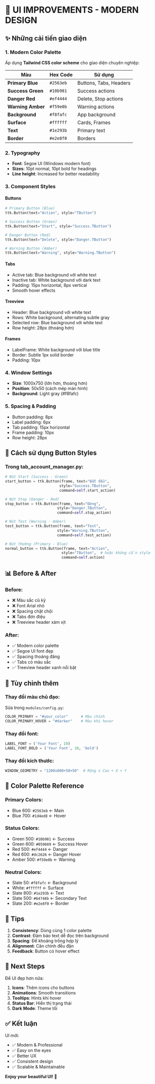 # 🎨 UI IMPROVEMENTS - MODERN DESIGN

## ✨ Những cải tiến giao diện

### **1. Modern Color Palette**

Áp dụng **Tailwind CSS color scheme** cho giao diện chuyên nghiệp:

| Màu | Hex Code | Sử dụng |
|-----|----------|---------|
| **Primary Blue** | `#2563eb` | Buttons, Tabs, Headers |
| **Success Green** | `#10b981` | Success actions |
| **Danger Red** | `#ef4444` | Delete, Stop actions |
| **Warning Amber** | `#f59e0b` | Warning actions |
| **Background** | `#f8fafc` | App background |
| **Surface** | `#ffffff` | Cards, Frames |
| **Text** | `#1e293b` | Primary text |
| **Border** | `#e2e8f0` | Borders |

### **2. Typography**

- **Font**: Segoe UI (Windows modern font)
- **Sizes**: 10pt normal, 10pt bold for headings
- **Line height**: Increased for better readability

### **3. Component Styles**

#### **Buttons**
```python
# Primary Button (Blue)
ttk.Button(text="Action", style="TButton")

# Success Button (Green)  
ttk.Button(text="Start", style="Success.TButton")

# Danger Button (Red)
ttk.Button(text="Delete", style="Danger.TButton")

# Warning Button (Amber)
ttk.Button(text="Warning", style="Warning.TButton")
```

#### **Tabs**
- Active tab: Blue background với white text
- Inactive tab: White background với dark text
- Padding: 15px horizontal, 8px vertical
- Smooth hover effects

#### **Treeview**
- Header: Blue background với white text
- Rows: White background, alternating subtle gray
- Selected row: Blue background với white text
- Row height: 28px (thoáng hơn)

#### **Frames**
- LabelFrame: White background với blue title
- Border: Subtle 1px solid border
- Padding: 10px

### **4. Window Settings**

- **Size**: 1000x750 (lớn hơn, thoáng hơn)
- **Position**: 50x50 (cách mép màn hình)
- **Background**: Light gray (#f8fafc)

### **5. Spacing & Padding**

- Button padding: 8px
- Label padding: 6px
- Tab padding: 15px horizontal
- Frame padding: 10px
- Row height: 28px

## 🎯 Cách sử dụng Button Styles

### **Trong tab_account_manager.py:**

```python
# Nút Start (Success - Green)
start_button = ttk.Button(frame, text="Bắt đầu", 
                         style="Success.TButton",
                         command=self.start_action)

# Nút Stop (Danger - Red)
stop_button = ttk.Button(frame, text="Dừng", 
                        style="Danger.TButton",
                        command=self.stop_action)

# Nút Test (Warning - Amber)
test_button = ttk.Button(frame, text="Test", 
                        style="Warning.TButton",
                        command=self.test_action)

# Nút thường (Primary - Blue)
normal_button = ttk.Button(frame, text="Action", 
                          style="TButton",  # hoặc không cần style
                          command=self.action)
```

## 📊 Before & After

### **Before:**
- ❌ Màu sắc cũ kỹ
- ❌ Font Arial nhỏ
- ❌ Spacing chật chội
- ❌ Tabs đơn điệu
- ❌ Treeview header xám xịt

### **After:**
- ✅ Modern color palette
- ✅ Segoe UI font đẹp
- ✅ Spacing thoáng đãng
- ✅ Tabs có màu sắc
- ✅ Treeview header xanh nổi bật

## 🔧 Tùy chỉnh thêm

### **Thay đổi màu chủ đạo:**

Sửa trong `modules/config.py`:

```python
COLOR_PRIMARY = "#your_color"      # Màu chính
COLOR_PRIMARY_HOVER = "#darker"    # Màu khi hover
```

### **Thay đổi font:**

```python
LABEL_FONT = ('Your Font', 10)
LABEL_FONT_BOLD = ('Your Font', 10, 'bold')
```

### **Thay đổi kích thước:**

```python
WINDOW_GEOMETRY = "1200x800+50+50"  # Rộng x Cao + X + Y
```

## 🎨 Color Palette Reference

### **Primary Colors:**
- Blue 600: `#2563eb` ← Main
- Blue 700: `#1d4ed8` ← Hover

### **Status Colors:**
- Green 500: `#10b981` ← Success
- Green 600: `#059669` ← Success Hover
- Red 500: `#ef4444` ← Danger
- Red 600: `#dc2626` ← Danger Hover
- Amber 500: `#f59e0b` ← Warning

### **Neutral Colors:**
- Slate 50: `#f8fafc` ← Background
- White: `#ffffff` ← Surface
- Slate 800: `#1e293b` ← Text
- Slate 500: `#64748b` ← Secondary Text
- Slate 200: `#e2e8f0` ← Border

## 📝 Tips

1. **Consistency**: Dùng cùng 1 color palette
2. **Contrast**: Đảm bảo text dễ đọc trên background
3. **Spacing**: Để khoảng trống hợp lý
4. **Alignment**: Căn chỉnh đều đặn
5. **Feedback**: Button có hover effect

## 🚀 Next Steps

Để UI đẹp hơn nữa:

1. **Icons**: Thêm icons cho buttons
2. **Animations**: Smooth transitions
3. **Tooltips**: Hints khi hover
4. **Status Bar**: Hiển thị trạng thái
5. **Dark Mode**: Theme tối

## ✅ Kết luận

UI mới:
- ✅ Modern & Professional
- ✅ Easy on the eyes
- ✅ Better UX
- ✅ Consistent design
- ✅ Scalable & Maintainable

**Enjoy your beautiful UI! 🎉**
